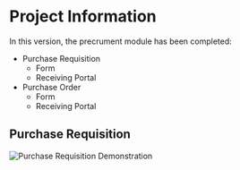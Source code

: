 # Project Information
In this version, the precrument module has been completed:
* Purchase Requisition
  * Form
  * Receiving Portal
* Purchase Order
  * Form
  * Receiving Portal
## Purchase Requisition
![Purchase Requisition Demonstration](https://www.linkpicture.com/q/Screenshot-12_11.png)
